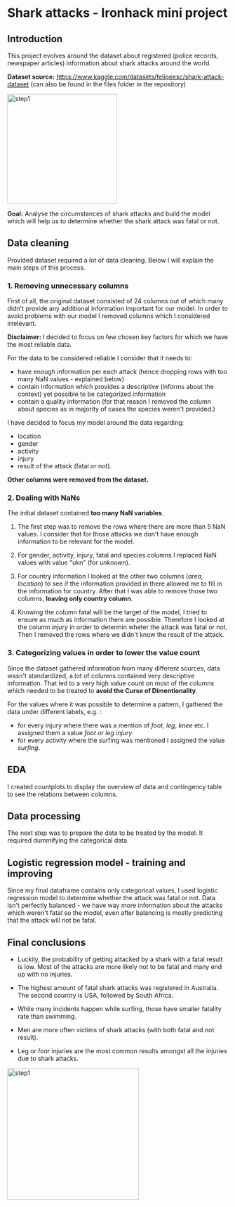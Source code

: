 # Shark attacks - Ironhack mini project
## Introduction
This project evolves around the dataset about registered (police records, newspaper articles) information about shark attacks around the world. 

**Dataset source:** https://www.kaggle.com/datasets/felipeesc/shark-attack-dataset
(can also be found in the files folder in the repository)

<img src="https://cdn11.bigcommerce.com/s-xf1j2e32mt/images/stencil/1280x1280/products/7778/9437/5d-diamond-painting-funny-shark-attack-kit-7191528898663__77437.1631110217.jpg?c=1" width = 250 alt="step1" title="Step 1" />

**Goal:** Analyse the circumstances of shark attacks and build the model which will help us to determine whether the shark attack was fatal or not. 


## Data cleaning
Provided dataset required a lot of data cleaning. Below I will explain the main steps of this process. 

### 1. Removing unnecessary columns
First of all, the original dataset consisted of 24 columns out of which many didn't provide any additional information important for our model. 
In order to avoid problems with our model I removed columns which I considered irrelevant. 

**Disclaimer:** I decided to focus on few chosen key factors for which we have the most reliable data.

For the data to be considered reliable I consider that it needs to:
- have enough information per each attack (hence dropping rows with too many NaN values - explained below)
- contain information which provides a descriptive (informs about the context) yet possible to be categorized information
- contain a quality information (for that reason I removed the column about species as in majority of cases the species weren't provided.)

I have decided to focus my model around the data regarding: 
- location
- gender
- activity
- injury
- result of the attack (fatal or not).

**Other columns were  removed from the dataset.** 

### 2. Dealing with NaNs
The initial dataset contained **too many NaN variables**. 

1. The first step was to remove the rows where there are more than 5 NaN values. I consider that for those attacks we don't have enough information to be relevant for the model. 

2. For gender, activity, injury, fatal and species columns I replaced NaN values with value "ukn" (for *unknown*). 

3. For country information I looked at the other two columns (*area, location*) to see if the information provided in there allowed me to fill in the information for country. After that I was able to remove those two columns, **leaving only country column**. 

4. Knowing the column fatal will be the target of the model, I tried to ensure as much as information there are possible. Therefore I looked at the column *injury* in order to determin wheter the attack was fatal or not. Then I removed the rows where we didn't know the result of the attack. 


### 3. Categorizing values in order to lower the value count
Since the dataset gathered information from many different sources, data wasn't standardized, a lot of columns contained very descriptive information. That led to a very high value count on most of the columns which needed to be treated to **avoid the Curse of Dimentionality**. 

For the values where it was possible to determine a pattern, I gathered the data under different labels, e.g. :
- for every injury where there was a mention of *foot*, *leg*, *knee* etc. I assigned them a value *foot or leg injury*
- for every activity where the surfing was mentioned I assigned the value *surfing*. 

## EDA
I created countplots to display the overview of data and contingency table to see the relations between columns. 

## Data processing
The next step was to prepare the data to be treated by the model. It required dummifying the categorical data. 

## Logistic regression model - training and improving
Since my final dataframe contains only categorical values, I used logistic regression model to determine whether the attack was fatal or not. 
Data isn't perfectly balanced - we have way more information about the attacks which weren't fatal so the model, even after balancing is mostly predicting that the attack will not be fatal. 

## Final conclusions

- Luckily, the probability of getting attacked by a shark with a fatal result is low. Most of the attacks are more likely not to be fatal and many end up with no injuries. 
- The highest amount of fatal shark attacks was registered in Australia. The second country is USA, followed by South Africa. 

- While many incidents happen while surfing, those have smaller fatality rate than swimming. 

- Men are more often victims of shark attacks (with both fatal and not result). 
- Leg or foor injuries are the most common results amongst all the injuries due to shark attacks. 



<img src="https://i.pinimg.com/564x/96/27/d2/9627d2075a676b12a6f5af822bb6037e.jpg" width = 300 alt="step1" title="Step 1" />



